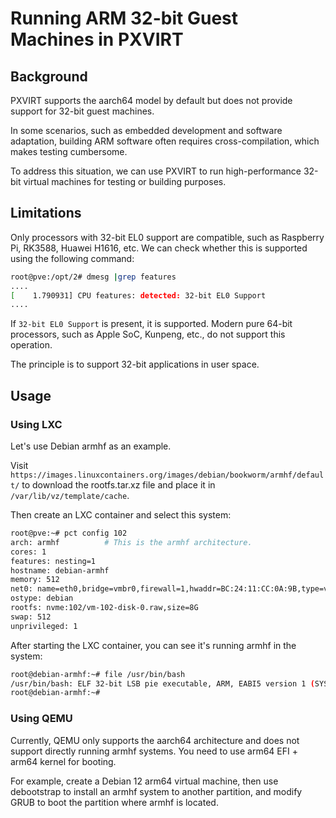 # Running ARM 32-bit Guest Machines in PXVIRT

## Background

PXVIRT supports the aarch64 model by default but does not provide support for 32-bit guest machines.

In some scenarios, such as embedded development and software adaptation, building ARM software often requires cross-compilation, which makes testing cumbersome.

To address this situation, we can use PXVIRT to run high-performance 32-bit virtual machines for testing or building purposes.


## Limitations

Only processors with 32-bit EL0 support are compatible, such as Raspberry Pi, RK3588, Huawei H1616, etc. We can check whether this is supported using the following command:

```bash
root@pve:/opt/2# dmesg |grep features
....
[    1.790931] CPU features: detected: 32-bit EL0 Support
....
```

If `32-bit EL0 Support` is present, it is supported. Modern pure 64-bit processors, such as Apple SoC, Kunpeng, etc., do not support this operation.

The principle is to support 32-bit applications in user space.

## Usage

### Using LXC

Let's use Debian armhf as an example.

Visit `https://images.linuxcontainers.org/images/debian/bookworm/armhf/default/` to download the rootfs.tar.xz file and place it in `/var/lib/vz/template/cache`.

Then create an LXC container and select this system:
```bash
root@pve:~# pct config 102
arch: armhf          # This is the armhf architecture.
cores: 1
features: nesting=1
hostname: debian-armhf
memory: 512
net0: name=eth0,bridge=vmbr0,firewall=1,hwaddr=BC:24:11:CC:0A:9B,type=veth
ostype: debian
rootfs: nvme:102/vm-102-disk-0.raw,size=8G
swap: 512
unprivileged: 1
```

After starting the LXC container, you can see it's running armhf in the system:

```bash
root@debian-armhf:~# file /usr/bin/bash
/usr/bin/bash: ELF 32-bit LSB pie executable, ARM, EABI5 version 1 (SYSV), dynamically linked, interpreter /lib/ld-linux-armhf.so.3, BuildID[sha1]=01b15ba37906d24f2fed1ea55558833c537330dd, for GNU/Linux 3.2.0, stripped
root@debian-armhf:~# 
```


### Using QEMU

Currently, QEMU only supports the aarch64 architecture and does not support directly running armhf systems. You need to use arm64 EFI + arm64 kernel for booting.

For example, create a Debian 12 arm64 virtual machine, then use debootstrap to install an armhf system to another partition, and modify GRUB to boot the partition where armhf is located.

